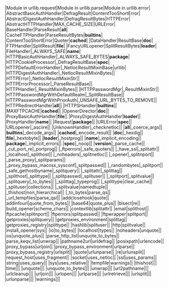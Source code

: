 |Module in urllib.request|Module in urllib.parse|Module in urllib.error|
|AbstractBasicAuthHandler|DefragResult|ContentTooShortError|
|AbstractDigestAuthHandler|DefragResultBytes|HTTPError|
|AbstractHTTPHandler|MAX_CACHE_SIZE|URLError|
|BaseHandler|ParseResult|__all__|
|CacheFTPHandler|ParseResultBytes|__builtins__|
|ContentTooShortError|Quoter|__cached__|
|DataHandler|ResultBase|__doc__|
|FTPHandler|SplitResult|__file__|
|FancyURLopener|SplitResultBytes|__loader__|
|FileHandler|_ALWAYS_SAFE|__name__|
|HTTPBasicAuthHandler|_ALWAYS_SAFE_BYTES|__package__|
|HTTPCookieProcessor|_DefragResultBase|__spec__|
|HTTPDefaultErrorHandler|_NetlocResultMixinBase|urllib|
|HTTPDigestAuthHandler|_NetlocResultMixinBytes||
|HTTPError|_NetlocResultMixinStr||
|HTTPErrorProcessor|_ParseResultBase||
|HTTPHandler|_ResultMixinBytes||
|HTTPPasswordMgr|_ResultMixinStr||
|HTTPPasswordMgrWithDefaultRealm|_SplitResultBase||
|HTTPPasswordMgrWithPriorAuth|_UNSAFE_URL_BYTES_TO_REMOVE||
|HTTPRedirectHandler|__all__||
|HTTPSHandler|__builtins__||
|MAXFTPCACHE|__cached__||
|OpenerDirector|__doc__||
|ProxyBasicAuthHandler|__file__||
|ProxyDigestAuthHandler|__loader__||
|ProxyHandler|__name__||
|Request|__package__||
|URLError|__spec__||
|URLopener|_asciire||
|UnknownHandler|_checknetloc||
|__all__|_coerce_args||
|__builtins__|_decode_args||
|__cached__|_encode_result||
|__doc__|_hexdig||
|__file__|_hextobyte||
|__loader__|_hostprog||
|__name__|_implicit_encoding||
|__package__|_implicit_errors||
|__spec__|_noop||
|__version__|_parse_cache||
|_cut_port_re|_portprog||
|_ftperrors|_safe_quoters||
|_have_ssl|_splitattr||
|_localhost|_splithost||
|_noheaders|_splitnetloc||
|_opener|_splitnport||
|_parse_proxy|_splitparams||
|_proxy_bypass_macosx_sysconf|_splitpasswd||
|_randombytes|_splitport||
|_safe_gethostbyname|_splitquery||
|_splitattr|_splittag||
|_splithost|_splittype||
|_splitpasswd|_splituser||
|_splitport|_splitvalue||
|_splitquery|_to_bytes||
|_splittag|_typeprog||
|_splittype|clear_cache||
|_splituser|collections||
|_splitvalue|namedtuple||
|_thishost|non_hierarchical||
|_to_bytes|parse_qs||
|_url_tempfiles|parse_qsl||
|addclosehook|quote||
|addinfourl|quote_from_bytes||
|base64|quote_plus||
|bisect|re||
|build_opener|scheme_chars||
|contextlib|splitattr||
|email|splithost||
|ftpcache|splitnport||
|ftperrors|splitpasswd||
|ftpwrapper|splitport||
|getproxies|splitquery||
|getproxies_environment|splittag||
|getproxies_registry|splittype||
|hashlib|splituser||
|http|splitvalue||
|install_opener|sys||
|io|to_bytes||
|localhost|types||
|noheaders|unquote||
|os|unquote_plus||
|parse_http_list|unquote_to_bytes||
|parse_keqv_list|unwrap||
|pathname2url|urldefrag||
|posixpath|urlencode||
|proxy_bypass|urljoin||
|proxy_bypass_environment|urlparse||
|proxy_bypass_registry|urlsplit||
|quote|urlunparse||
|re|urlunsplit||
|request_host|uses_fragment||
|socket|uses_netloc||
|ssl|uses_params||
|string|uses_query||
|sys|uses_relative||
|tempfile|warnings||
|thishost|||
|time|||
|unquote|||
|unquote_to_bytes|||
|unwrap|||
|url2pathname|||
|urlcleanup|||
|urljoin|||
|urlopen|||
|urlparse|||
|urlretrieve|||
|urlsplit|||
|urlunparse|||
|warnings|||
